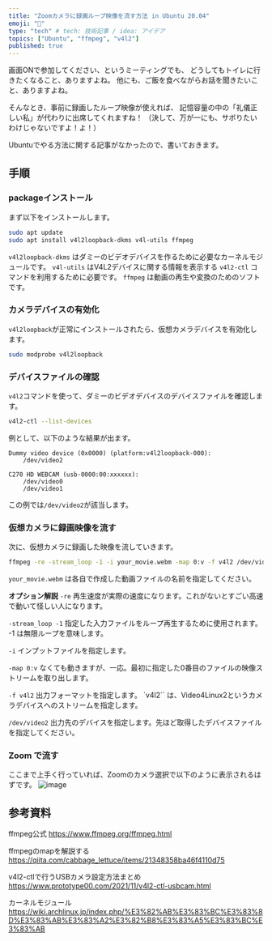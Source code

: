 ```yaml
---
title: "Zoomカメラに録画ループ映像を流す方法 in Ubuntu 20.04"
emoji: "💬"
type: "tech" # tech: 技術記事 / idea: アイデア
topics: ["Ubuntu", "ffmpeg", "v4l2"]
published: true
---
```


画面ONで参加してください、というミーティングでも、
どうしてもトイレに行きたくなること、ありますよね。
他にも、ご飯を食べながらお話を聞きたいこと、ありますよね。

そんなとき、事前に録画したループ映像が使えれば、
記憶容量の中の「礼儀正しい私」が代わりに出席してくれますね！
（決して、万が一にも、サボりたいわけじゃないですよ！よ！）

Ubuntuでやる方法に関する記事がなかったので、書いておきます。

## 手順

### packageインストール
まず以下をインストールします。
```bash
sudo apt update
sudo apt install v4l2loopback-dkms v4l-utils ffmpeg
```

`v4l2loopback-dkms` はダミーのビデオデバイスを作るために必要なカーネルモジュールです。
`v4l-utils` はV4L2デバイスに関する情報を表示する `v4l2-ctl` コマンドを利用するために必要です。
`ffmpeg` は動画の再生や変換のためのソフトです。

### カメラデバイスの有効化
`v4l2loopback`が正常にインストールされたら、仮想カメラデバイスを有効化します。
```bash
sudo modprobe v4l2loopback
```

### デバイスファイルの確認
`v4l2`コマンドを使って、ダミーのビデオデバイスのデバイスファイルを確認します。
```bash
v4l2-ctl --list-devices
```

例として、以下のような結果が出ます。
```
Dummy video device (0x0000) (platform:v4l2loopback-000):
	/dev/video2

C270 HD WEBCAM (usb-0000:00:xxxxxx):
	/dev/video0
	/dev/video1
```
この例では`/dev/video2`が該当します。

### 仮想カメラに録画映像を流す
次に、仮想カメラに録画した映像を流していきます。
```bash
ffmpeg -re -stream_loop -1 -i your_movie.webm -map 0:v -f v4l2 /dev/video2
```
`your_movie.webm` は各自で作成した動画ファイルの名前を指定してください。

**オプション解説**
`-re`
再生速度が実際の速度になります。これがないとすごい高速で動いて怪しい人になります。

`-stream_loop -1`
指定した入力ファイルをループ再生するために使用されます。
-1 は無限ループを意味します。

`-i`
インプットファイルを指定します。

`-map 0:v`
なくても動きますが、一応。最初に指定した0番目のファイルの映像ストリームを取り出します。

`-f v4l2`
出力フォーマットを指定します。
`v4l2`` は、Video4Linux2というカメラデバイスへのストリームを指定します。

`/dev/video2`
出力先のデバイスを指定します。先ほど取得したデバイスファイルを指定してください。

### Zoom で流す
ここまで上手く行っていれば、Zoomのカメラ選択で以下のように表示されるはずです。
![image](https://storage.googleapis.com/zenn-user-upload/a9b1ce6d4b71-20231021.png)

## 参考資料

ffmpeg公式
https://www.ffmpeg.org/ffmpeg.html

ffmpegのmapを解説する
https://qiita.com/cabbage_lettuce/items/21348358ba46f4110d75

v4l2-ctlで行うUSBカメラ設定方法まとめ
https://www.prototype00.com/2021/11/v4l2-ctl-usbcam.html

カーネルモジュール
https://wiki.archlinux.jp/index.php/%E3%82%AB%E3%83%BC%E3%83%8D%E3%83%AB%E3%83%A2%E3%82%B8%E3%83%A5%E3%83%BC%E3%83%AB

